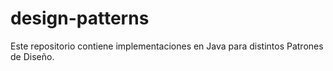 # design-patterns
Este repositorio contiene implementaciones en Java para distintos Patrones de Diseño.

